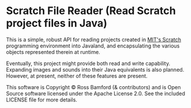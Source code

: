 Scratch File Reader (Read Scratch project files in Java)
========================================================

This is a simple, robust API for reading projects created in [MIT's Scratch](http://scratch.mit.edu/) programming environment into Javaland, and encapsulating the various objects represented therein at runtime.

Eventually, this project might provide both read and write capability. Expanding images and sounds into their Java equivalents is also planned. However, at present, neither of these features are present. 

This software is Copyright &copy; Ross Bamford (& contributors) and is Open Source software licensed under the Apache License 2.0. See the included LICENSE file for more details.

